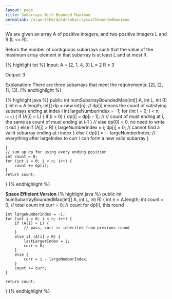```yaml
---
layout: page
title: Subarrays With Bounded Maximum
permalink: /algorithm/dp1d/subarrayswithboundedmaximum
---
```

We are given an array A of positive integers, and two positive integers L and R (L <= R).

Return the number of contiguous subarrays such that the value of the maximum array element in that subarray is at least L and at most R.

{% highlight txt %}
Input: 
A = [2, 1, 4, 3]
L = 2
R = 3

Output: 3

Explanation: 
There are three subarrays that meet the requirements: [2], [2, 1], [3].
{% endhighlight %}

{% highlight java %}
public int numSubarrayBoundedMax(int[] A, int L, int R) {
    int n = A.length;
    int[] dp = new int[n];
    // dp[i] means the count of satisfying subarrays ending at index i
    int largeNumberIndex = -1;
    for (int i = 0; i < n; i++) {
        if (A[i] < L) {
            if (i > 0) {
                dp[i] = dp[i - 1]; // // count of must ending at i, the same as count of must ending at i-1
            } // else dp[0] = 0, no need to write it out
        }
        else if (A[i] > R) {
            largeNumberIndex = i;
            dp[i] = 0; // cannot find a valid subarray ending at i index
        }
        else {
            dp[i] = i - largeNumberIndex; // everything after largeIndex to curr i can form a new valid subarray
        }

    }
    // sum up dp for using every ending position
    int count = 0;
    for (int i = 0; i < n; i++) {
        count += dp[i];
    }
    return count;
}
{% endhighlight %}

**Space Efficient Version**
{% highlight java %}
public int numSubarrayBoundedMax(int[] A, int L, int R) {
    int n = A.length;
    int count = 0; // total count
    int curr = 0; // count for dp[i], this round

    int largeNumberIndex = -1;
    for (int i = 0; i < n; i++) {
        if (A[i] < L) {
            // pass, curr is inherited from previous round
        } 
        else if (A[i] > R) {
            lastLargerIndex = i;
            curr = 0;
        }
        else {
            curr = i - largeNumberIndex;
        }
        count += curr; 
    }
    
    return count;
}
{% endhighlight %}

